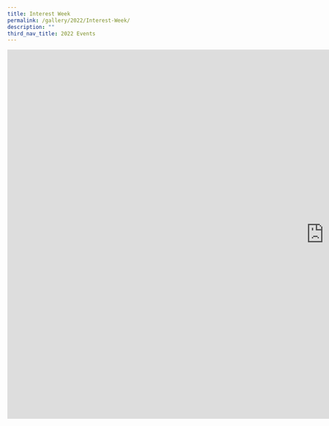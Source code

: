 ```yaml
---
title: Interest Week
permalink: /gallery/2022/Interest-Week/
description: ""
third_nav_title: 2022 Events
---
```

<iframe allowfullscreen="true" height="839" width="1440" frameborder="0" src="https://docs.google.com/presentation/d/e/2PACX-1vRXqcQkMj7zvvARBER2iPyLtIlSDCvLdNU4_jPZO6zctY1TkvfY4BCcN9AjDunV2NFMI2z3BpeERafJ/embed?start=true&amp;loop=true&amp;delayms=5000"></iframe>